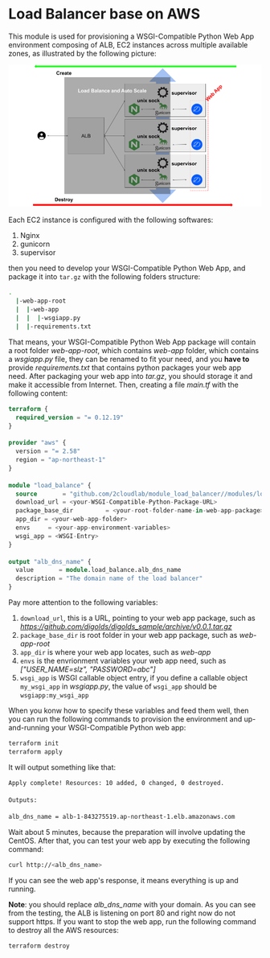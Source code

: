 # Load Balancer base on AWS

This module is used for provisioning a WSGI-Compatible Python Web App environment composing of ALB, EC2 instances across multiple available zones, as illustrated by the following picture:

![](load-balance-EC2-cloud-computing-gunicorn-supervisor-WSGI-python-web-app-environment-overview.png)

Each EC2 instance is configured with the following softwares:

1. Nginx
2. gunicorn
3. supervisor

then you need to develop your WSGI-Compatible Python Web App, and package it into `tar.gz` with the following folders structure:

```bash
.
  |-web-app-root
  |  |-web-app
  |  |  |-wsgiapp.py
  |  |-requirements.txt
```

That means, your WSGI-Compatible Python Web App package will contain a root folder *web-app-root*, which contains *web-app* folder, which contains a *wsgiapp.py* file, they can be renamed to fit your need, and you **have to** provide *requirements.txt* that contains python packages your web app need. After packaging your web app into *tar.gz*, you should storage it and make it accessible from Internet. Then, creating a file *main.tf* with the following content: 

```terraform
terraform {
  required_version = "= 0.12.19"
}

provider "aws" {
  version = "= 2.58"
  region = "ap-northeast-1"
}

module "load_balance" {
  source       = "github.com/2cloudlab/module_load_balancer//modules/load_balancer?ref=v0.0.1"
  download_url = <your-WSGI-Compatible-Python-Package-URL>
  package_base_dir         = <your-root-folder-name-in-web-app-package>
  app_dir = <your-web-app-folder>
  envs     = <your-app-environment-variables>
  wsgi_app = <WSGI-Entry>
}

output "alb_dns_name" {
  value       = module.load_balance.alb_dns_name
  description = "The domain name of the load balancer"
}
```

Pay more attention to the following variables:

1. `download_url`, this is a URL, pointing to your web app package, such as *https://github.com/digolds/digolds_sample/archive/v0.0.1.tar.gz*
2. `package_base_dir` is root folder in your web app package, such as *web-app-root*
3. `app_dir` is where your web app locates, such as *web-app*
4. `envs` is the envrionment variables your web app need, such as *["USER_NAME=slz", "PASSWORD=abc"]*
5. `wsgi_app` is WSGI callable object entry, if you define a callable object `my_wsgi_app` in *wsgiapp.py*, the value of `wsgi_app` should be `wsgiapp:my_wsgi_app`

When you konw how to specify these variables and feed them well, then you can run the following commands to provision the environment and up-and-running your WSGI-Compatible Python web app:

```bash
terraform init
terraform apply
```

It will output something like that:

```bash
Apply complete! Resources: 10 added, 0 changed, 0 destroyed.

Outputs:

alb_dns_name = alb-1-843275519.ap-northeast-1.elb.amazonaws.com
```

Wait about 5 minutes, because the preparation will involve updating the CentOS. After that, you can test your web app by executing the following command:

```bash
curl http://<alb_dns_name>
```

If you can see the web app's response, it means everything is up and running.

**Note**: you should replace *alb_dns_name* with your domain. As you can see from the testing, the ALB is listening on port 80 and right now do not support https. If you want to stop the web app, run the following command to destroy all the AWS resources:

```bash
terraform destroy
```